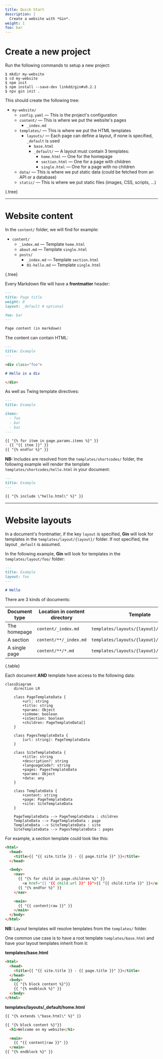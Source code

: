 ```yaml
---
title: Quick Start
description: |
  Create a website with *Gin*.
weight: 1
foo: bar
---
```


# Create a new project

Run the following commands to setup a new project:

```console
$ mkdir my-website
$ cd my-website
$ npm init
$ npm install --save-dev linkdd/gin#v0.2.1
$ npx gin init .
```

This should create the following tree:

- <i class="fas fa-folder-open"></i> `my-website/`
  - <i class="fas fa-file"></i> `config.yaml` &mdash; This is the project's configuration
  - <i class="fas fa-folder-open"></i> `content/` &mdash; This is where we put the website's pages
    - <i class="fas fa-file"></i> `_index.md`
  - <i class="fas fa-folder-open"></i> `templates/` &mdash; This is where we put the HTML templates
    - <i class="fas fa-folder-open"></i> `layouts/` &mdash; Each page can define a layout, if none is specified, `_default` is used
      - <i class="fas fa-file"></i> `base.html`
      - <i class="fas fa-folder-open"></i> `_default/` &mdash; A layout must contain 3 templates:
        - <i class="fas fa-file"></i> `home.html` &mdash; One for the homepage
        - <i class="fas fa-file"></i> `section.html` &mdash; One for a page with children
        - <i class="fas fa-file"></i> `single.html` &mdash; One for a page with no children
  - <i class="fas fa-folder-open"></i> `data/` &mdash; This is where we put static data (could be fetched from an API or a database)
  - <i class="fas fa-folder-open"></i> `static/` &mdash; This is where we put static files (images, CSS, scripts, ...)

{.tree}

---

# Website content

In the `content/` folder, we will find for example:

- <i class="fas fa-folder-open"></i> `content/`
  - <i class="fas fa-file"></i> `_index.md` &mdash; Template `home.html`
  - <i class="fas fa-file"></i> `about.md` &mdash; Template `single.html`
  - <i class="fas fa-folder-open"></i> `posts/`
    - <i class="fas fa-file"></i> `_index.md` &mdash; Template `section.html`
    - <i class="fas fa-file"></i> `01-hello.md` &mdash; Template `single.html`

{.tree}

<div class="grid grid-cols-3">
<div class="[&>p]:text-center">

Every Markdown file will have a **frontmatter** header:

```markdown
---
title: Page title
weight: 0
layout: _default # optional

foo: bar
---

Page content (in markdown)
```

</div>
<div class="[&>p]:text-center">

The content can contain HTML:

```markdown
---
title: Example
---

<div class="foo">

# Hello in a div

</div>
```

</div>
<div class="[&>p]:text-center">

As well as Twing template directives:

```markdown
---
title: Example

items:
  - foo
  - bar
  - baz
---

{{ "{% for item in page.params.items %}" }}
- {{ "{{ item }}" }}
{{ "{% endfor %}" }}
```

</div>
</div>

<article class="p-3 my-6 border-l-8 border-paynegrey bg-paynegrey/50 shadow-md">

<div class="flex items-center">
<div class="w-1/2">

**NB:** Includes are resolved from the `templates/shortcodes/` folder, the
following example will render the template `templates/shortcodes/hello.html` in
your document:

</div>
<div class="w-1/2">

```markdown
---
title: Example
---

{{ "{% include \"hello.html\" %}" }}
```

</div>
</div>

</article>

---

# Website layouts

<div class="flex items-center">
<div class="w-1/2">

In a document's frontmatter, if the key `layout` is specified, **Gin** will look
for templates in the `templates/layout/{layout}/` folder. If not specified, the
layout `_default` is assumed.

In the following example, **Gin** will look for templates in the
`templates/layout/foo/` folder:

</div>
<div class="w-1/2">

```markdown
---
title: Example
layout: foo
---

# Hello
```

</div>
</div>

There are 3 kinds of documents:

| Document type | Location in content directory | Template |
| --- | --- | --- |
| The homepage | `content/_index.md` | `templates/layouts/{layout}/home.html` |
| A section | `content/**/_index.md` | `templates/layouts/{layout}/section.html` |
| A single page | `content/**/*.md` | `templates/layouts/{layout}/single.html` |
{.table}

Each document **AND** template have  access to the following data:

```mermaid
classDiagram
    direction LR

    class PageTemplateData {
        +url: string
        +title: string
        +params: Object
        +isHome: boolean
        +isSection: boolean
        +children: PageTemplateData[]
    }

    class PagesTemplateData {
        [url: string]: PageTemplateData
    }

    class SiteTemplateData {
        +title: string
        +description?: string
        +languageCode?: string
        +pages: PagesTemplateData
        +params: Object
        +data: any
    }

    class TemplateData {
        +content: string
        +page: PageTemplateData
        +site: SiteTemplateData
    }

    PageTemplateData --> PageTemplateData : children
    TemplateData --> PageTemplateData : page
    TemplateData --> SiteTemplateData : site
    SiteTemplateData --> PagesTemplateData : pages
```

For example, a section template could look like this:

```html
<html>
  <head>
    <title>{{ "{{ site.title }} - {{ page.title }}" }}</title>
  </head>

  <body>
    <nav>
      {{ "{% for child in page.children %}" }}
        <a href="{{ "{{ child.url }}" }}">{{ "{{ child.title }}" }}</a>
      {{ "{% endfor %}" }}
    </nav>

    <main>
      {{ "{{ content|raw }}" }}
    </main>
  </body>
</html>
```

<article class="p-3 my-6 border-l-8 border-paynegrey bg-paynegrey/50 shadow-md">

**NB:** Layout templates will resolve templates from the `templates/` folder.

</article>

One common use case is to have a root template `templates/base.html` and have
your layout templates inherit from it:

<div class="flex">
<div class="w-1/2 [&>p]:text-center">

**templates/base.html**

```html
<html>
  <head>
    <title>{{ "{{ site.title }} - {{ page.title }}" }}</title>
  </head>
  <body>
    {{ "{% block content %}"}}
    {{ "{% endblock %}" }}
  </body>
</html>
```

</div>
<div class="w-1/2 [&>p]:text-center">

**templates/layouts/_default/home.html**

```html
{{ "{% extends \"base.html\" %}" }}

{{ "{% block content %}"}}
  <h1>Welcome on my website</h1>

  <main>
    {{ "{{ content|raw }}" }}
  </main>
{{ "{% endblock %}" }}
```

</div>
</div>
